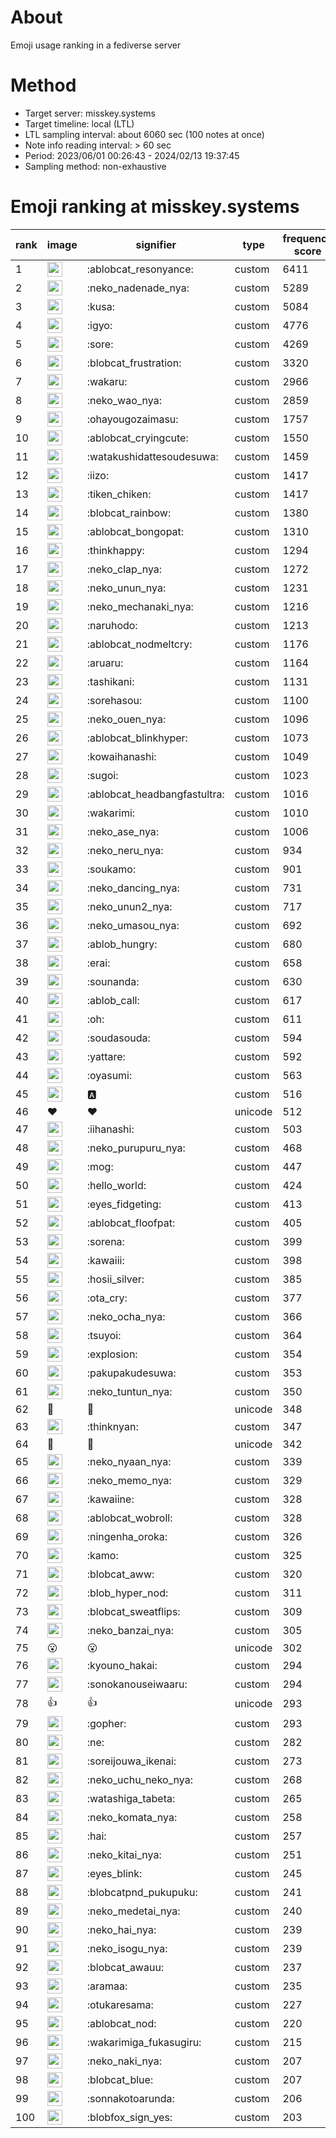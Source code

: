 # About
Emoji usage ranking in a fediverse server

# Method
- Target server: misskey.systems
- Target timeline: local (LTL)
- LTL sampling interval: about 6060 sec (100 notes at once)
- Note info reading interval: > 60 sec
- Period: 2023/06/01 00:26:43 - 2024/02/13 19:37:45 
- Sampling method: non-exhaustive

# Emoji ranking at misskey.systems

|rank|image|signifier|type|frequency score|
|----|----|----|----|----|
|1|<img height="24" src="https://misskey.systems/emoji/ablobcat_resonyance.webp">|:ablobcat_resonyance:|custom|6411|
|2|<img height="24" src="https://misskey.systems/emoji/neko_nadenade_nya.webp">|:neko_nadenade_nya:|custom|5289|
|3|<img height="24" src="https://misskey.systems/emoji/kusa.webp">|:kusa:|custom|5084|
|4|<img height="24" src="https://misskey.systems/emoji/igyo.webp">|:igyo:|custom|4776|
|5|<img height="24" src="https://misskey.systems/emoji/sore.webp">|:sore:|custom|4269|
|6|<img height="24" src="https://misskey.systems/emoji/blobcat_frustration.webp">|:blobcat_frustration:|custom|3320|
|7|<img height="24" src="https://misskey.systems/emoji/wakaru.webp">|:wakaru:|custom|2966|
|8|<img height="24" src="https://misskey.systems/emoji/neko_wao_nya.webp">|:neko_wao_nya:|custom|2859|
|9|<img height="24" src="https://misskey.systems/emoji/ohayougozaimasu.webp">|:ohayougozaimasu:|custom|1757|
|10|<img height="24" src="https://misskey.systems/emoji/ablobcat_cryingcute.webp">|:ablobcat_cryingcute:|custom|1550|
|11|<img height="24" src="https://misskey.systems/emoji/watakushidattesoudesuwa.webp">|:watakushidattesoudesuwa:|custom|1459|
|12|<img height="24" src="https://misskey.systems/emoji/iizo.webp">|:iizo:|custom|1417|
|13|<img height="24" src="https://misskey.systems/emoji/tiken_chiken.webp">|:tiken_chiken:|custom|1417|
|14|<img height="24" src="https://misskey.systems/emoji/blobcat_rainbow.webp">|:blobcat_rainbow:|custom|1380|
|15|<img height="24" src="https://misskey.systems/emoji/ablobcat_bongopat.webp">|:ablobcat_bongopat:|custom|1310|
|16|<img height="24" src="https://misskey.systems/emoji/thinkhappy.webp">|:thinkhappy:|custom|1294|
|17|<img height="24" src="https://misskey.systems/emoji/neko_clap_nya.webp">|:neko_clap_nya:|custom|1272|
|18|<img height="24" src="https://misskey.systems/emoji/neko_unun_nya.webp">|:neko_unun_nya:|custom|1231|
|19|<img height="24" src="https://misskey.systems/emoji/neko_mechanaki_nya.webp">|:neko_mechanaki_nya:|custom|1216|
|20|<img height="24" src="https://misskey.systems/emoji/naruhodo.webp">|:naruhodo:|custom|1213|
|21|<img height="24" src="https://misskey.systems/emoji/ablobcat_nodmeltcry.webp">|:ablobcat_nodmeltcry:|custom|1176|
|22|<img height="24" src="https://misskey.systems/emoji/aruaru.webp">|:aruaru:|custom|1164|
|23|<img height="24" src="https://misskey.systems/emoji/tashikani.webp">|:tashikani:|custom|1131|
|24|<img height="24" src="https://misskey.systems/emoji/sorehasou.webp">|:sorehasou:|custom|1100|
|25|<img height="24" src="https://misskey.systems/emoji/neko_ouen_nya.webp">|:neko_ouen_nya:|custom|1096|
|26|<img height="24" src="https://misskey.systems/emoji/ablobcat_blinkhyper.webp">|:ablobcat_blinkhyper:|custom|1073|
|27|<img height="24" src="https://misskey.systems/emoji/kowaihanashi.webp">|:kowaihanashi:|custom|1049|
|28|<img height="24" src="https://misskey.systems/emoji/sugoi.webp">|:sugoi:|custom|1023|
|29|<img height="24" src="https://misskey.systems/emoji/ablobcat_headbangfastultra.webp">|:ablobcat_headbangfastultra:|custom|1016|
|30|<img height="24" src="https://misskey.systems/emoji/wakarimi.webp">|:wakarimi:|custom|1010|
|31|<img height="24" src="https://misskey.systems/emoji/neko_ase_nya.webp">|:neko_ase_nya:|custom|1006|
|32|<img height="24" src="https://misskey.systems/emoji/neko_neru_nya.webp">|:neko_neru_nya:|custom|934|
|33|<img height="24" src="https://misskey.systems/emoji/soukamo.webp">|:soukamo:|custom|901|
|34|<img height="24" src="https://misskey.systems/emoji/neko_dancing_nya.webp">|:neko_dancing_nya:|custom|731|
|35|<img height="24" src="https://misskey.systems/emoji/neko_unun2_nya.webp">|:neko_unun2_nya:|custom|717|
|36|<img height="24" src="https://misskey.systems/emoji/neko_umasou_nya.webp">|:neko_umasou_nya:|custom|692|
|37|<img height="24" src="https://misskey.systems/emoji/ablob_hungry.webp">|:ablob_hungry:|custom|680|
|38|<img height="24" src="https://misskey.systems/emoji/erai.webp">|:erai:|custom|658|
|39|<img height="24" src="https://misskey.systems/emoji/sounanda.webp">|:sounanda:|custom|630|
|40|<img height="24" src="https://misskey.systems/emoji/ablob_call.webp">|:ablob_call:|custom|617|
|41|<img height="24" src="https://misskey.systems/emoji/oh.webp">|:oh:|custom|611|
|42|<img height="24" src="https://misskey.systems/emoji/soudasouda.webp">|:soudasouda:|custom|594|
|43|<img height="24" src="https://misskey.systems/emoji/yattare.webp">|:yattare:|custom|592|
|44|<img height="24" src="https://misskey.systems/emoji/oyasumi.webp">|:oyasumi:|custom|563|
|45|<img height="24" src="https://misskey.systems/emoji/a.webp">|:a:|custom|516|
|46|❤|❤|unicode|512|
|47|<img height="24" src="https://misskey.systems/emoji/iihanashi.webp">|:iihanashi:|custom|503|
|48|<img height="24" src="https://misskey.systems/emoji/neko_purupuru_nya.webp">|:neko_purupuru_nya:|custom|468|
|49|<img height="24" src="https://misskey.systems/emoji/mog.webp">|:mog:|custom|447|
|50|<img height="24" src="https://misskey.systems/emoji/hello_world.webp">|:hello_world:|custom|424|
|51|<img height="24" src="https://misskey.systems/emoji/eyes_fidgeting.webp">|:eyes_fidgeting:|custom|413|
|52|<img height="24" src="https://misskey.systems/emoji/ablobcat_floofpat.webp">|:ablobcat_floofpat:|custom|405|
|53|<img height="24" src="https://misskey.systems/emoji/sorena.webp">|:sorena:|custom|399|
|54|<img height="24" src="https://misskey.systems/emoji/kawaiii.webp">|:kawaiii:|custom|398|
|55|<img height="24" src="https://misskey.systems/emoji/hosii_silver.webp">|:hosii_silver:|custom|385|
|56|<img height="24" src="https://misskey.systems/emoji/ota_cry.webp">|:ota_cry:|custom|377|
|57|<img height="24" src="https://misskey.systems/emoji/neko_ocha_nya.webp">|:neko_ocha_nya:|custom|366|
|58|<img height="24" src="https://misskey.systems/emoji/tsuyoi.webp">|:tsuyoi:|custom|364|
|59|<img height="24" src="https://misskey.systems/emoji/explosion.webp">|:explosion:|custom|354|
|60|<img height="24" src="https://misskey.systems/emoji/pakupakudesuwa.webp">|:pakupakudesuwa:|custom|353|
|61|<img height="24" src="https://misskey.systems/emoji/neko_tuntun_nya.webp">|:neko_tuntun_nya:|custom|350|
|62|🍗|🍗|unicode|348|
|63|<img height="24" src="https://misskey.systems/emoji/thinknyan.webp">|:thinknyan:|custom|347|
|64|🎉|🎉|unicode|342|
|65|<img height="24" src="https://misskey.systems/emoji/neko_nyaan_nya.webp">|:neko_nyaan_nya:|custom|339|
|66|<img height="24" src="https://misskey.systems/emoji/neko_memo_nya.webp">|:neko_memo_nya:|custom|329|
|67|<img height="24" src="https://misskey.systems/emoji/kawaiine.webp">|:kawaiine:|custom|328|
|68|<img height="24" src="https://misskey.systems/emoji/ablobcat_wobroll.webp">|:ablobcat_wobroll:|custom|328|
|69|<img height="24" src="https://misskey.systems/emoji/ningenha_oroka.webp">|:ningenha_oroka:|custom|326|
|70|<img height="24" src="https://misskey.systems/emoji/kamo.webp">|:kamo:|custom|325|
|71|<img height="24" src="https://misskey.systems/emoji/blobcat_aww.webp">|:blobcat_aww:|custom|320|
|72|<img height="24" src="https://misskey.systems/emoji/blob_hyper_nod.webp">|:blob_hyper_nod:|custom|311|
|73|<img height="24" src="https://misskey.systems/emoji/blobcat_sweatflips.webp">|:blobcat_sweatflips:|custom|309|
|74|<img height="24" src="https://misskey.systems/emoji/neko_banzai_nya.webp">|:neko_banzai_nya:|custom|305|
|75|😮|😮|unicode|302|
|76|<img height="24" src="https://misskey.systems/emoji/kyouno_hakai.webp">|:kyouno_hakai:|custom|294|
|77|<img height="24" src="https://misskey.systems/emoji/sonokanouseiwaaru.webp">|:sonokanouseiwaaru:|custom|294|
|78|👍|👍|unicode|293|
|79|<img height="24" src="https://misskey.systems/emoji/gopher.webp">|:gopher:|custom|293|
|80|<img height="24" src="https://misskey.systems/emoji/ne.webp">|:ne:|custom|282|
|81|<img height="24" src="https://misskey.systems/emoji/soreijouwa_ikenai.webp">|:soreijouwa_ikenai:|custom|273|
|82|<img height="24" src="https://misskey.systems/emoji/neko_uchu_neko_nya.webp">|:neko_uchu_neko_nya:|custom|268|
|83|<img height="24" src="https://misskey.systems/emoji/watashiga_tabeta.webp">|:watashiga_tabeta:|custom|265|
|84|<img height="24" src="https://misskey.systems/emoji/neko_komata_nya.webp">|:neko_komata_nya:|custom|258|
|85|<img height="24" src="https://misskey.systems/emoji/hai.webp">|:hai:|custom|257|
|86|<img height="24" src="https://misskey.systems/emoji/neko_kitai_nya.webp">|:neko_kitai_nya:|custom|251|
|87|<img height="24" src="https://misskey.systems/emoji/eyes_blink.webp">|:eyes_blink:|custom|245|
|88|<img height="24" src="https://misskey.systems/emoji/blobcatpnd_pukupuku.webp">|:blobcatpnd_pukupuku:|custom|241|
|89|<img height="24" src="https://misskey.systems/emoji/neko_medetai_nya.webp">|:neko_medetai_nya:|custom|240|
|90|<img height="24" src="https://misskey.systems/emoji/neko_hai_nya.webp">|:neko_hai_nya:|custom|239|
|91|<img height="24" src="https://misskey.systems/emoji/neko_isogu_nya.webp">|:neko_isogu_nya:|custom|239|
|92|<img height="24" src="https://misskey.systems/emoji/blobcat_awauu.webp">|:blobcat_awauu:|custom|237|
|93|<img height="24" src="https://misskey.systems/emoji/aramaa.webp">|:aramaa:|custom|235|
|94|<img height="24" src="https://misskey.systems/emoji/otukaresama.webp">|:otukaresama:|custom|227|
|95|<img height="24" src="https://misskey.systems/emoji/ablobcat_nod.webp">|:ablobcat_nod:|custom|220|
|96|<img height="24" src="https://misskey.systems/emoji/wakarimiga_fukasugiru.webp">|:wakarimiga_fukasugiru:|custom|215|
|97|<img height="24" src="https://misskey.systems/emoji/neko_naki_nya.webp">|:neko_naki_nya:|custom|207|
|98|<img height="24" src="https://misskey.systems/emoji/blobcat_blue.webp">|:blobcat_blue:|custom|207|
|99|<img height="24" src="https://misskey.systems/emoji/sonnakotoarunda.webp">|:sonnakotoarunda:|custom|206|
|100|<img height="24" src="https://misskey.systems/emoji/blobfox_sign_yes.webp">|:blobfox_sign_yes:|custom|203|
